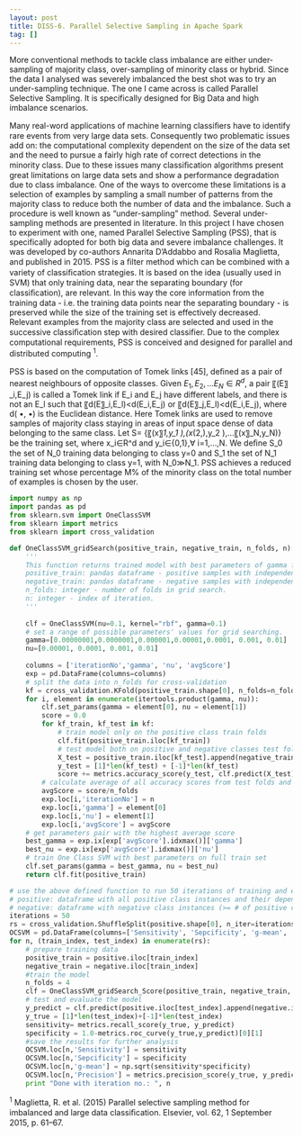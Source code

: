 ```yaml
---
layout: post
title: DISS-6. Parallel Selective Sampling in Apache Spark
tag: []
---
```


More conventional methods to tackle class imbalance are either under-sampling of majority class, over-sampling of minority class or hybrid. Since the data I analysed was severely imbalanced the best shot was to try an under-sampling technique. The one I came across is called Parallel Selective Sampling. It is specifically designed for Big Data and high imbalance scenarios. 

Many real-word applications of machine learning classiﬁers have to identify rare events from very large data sets. Consequently two problematic issues add on: the computational complexity dependent on the size of the data set and the need to pursue a fairly high rate of correct detections in the minority class. Due to these issues many classiﬁcation algorithms present great limitations on large data sets and show a performance degradation due to class imbalance. One of the ways to overcome these limitations is a selection of examples by sampling a small number of patterns from the majority class to reduce both the number of data and the imbalance. Such a procedure is well known as “under-sampling” method. Several under-sampling methods are presented in literature. In this project I have chosen to experiment with one, named Parallel Selective Sampling (PSS), that is specifically adopted for both big data and severe imbalance challenges. It was developed by co-authors Annarita D’Addabbo and Rosalia Maglietta, and published in 2015. PSS is a ﬁlter method which can be combined with a variety of classiﬁcation strategies. It is based on the idea (usually used in SVM) that only training data, near the separating boundary (for classiﬁcation), are relevant. In this way the core information from the training data - i.e. the training data points near the separating boundary - is preserved while the size of the training set is effectively decreased. Relevant examples from the majority class are selected and used in the successive classiﬁcation step with desired classifier. Due to the complex computational requirements, PSS is conceived and designed for parallel and distributed computing <sup>1</sup>.

PSS is based on the computation of Tomek links [45], deﬁned as a pair of nearest neighbours of opposite classes. Given ${E_{1},E_{2},…E_{N}}∈R^d$, a pair 〖(E〗_i,E_j) is called a Tomek link if E_i and E_j have different labels, and there is not an E_l such that 〖d(E〗_i,E_l)<d(E_i,E_j) or 〖d(E〗_j,E_l)<d(E_i,E_j), where d( •, •) is the Euclidean distance. Here Tomek links are used to remove samples of majority class staying in areas of input space dense of data belonging to the same class.
Let S= {〖(x〗_1,y_1 ),(x_(2,),y_2 ),…〖(x〗_N,y_N)} be the training set, where x_i∈R^d  and y_i∈{0,1},∀ i=1,…,N. We deﬁne S_0 the set of N_0 training data belonging to class y=0 and S_1 the set of N_1  training data belonging to class y=1, with N_0≫N_1. PSS achieves a reduced training set whose percentage M% of the minority class on the total number of examples is chosen by the user.


```python
import numpy as np
import pandas as pd
from sklearn.svm import OneClassSVM
from sklearn import metrics
from sklearn import cross_validation

def OneClassSVM_gridSearch(positive_train, negative_train, n_folds, n):
    '''
    This function returns trained model with best parameters of gamma for RBF kernel and nu.
    positive_train: pandas dataframe - positive samples with independent variables for grid search. Normalized if needed.
    negative_train: pandas dataframe - negative samples with independent variables for grid search. Normalized if needed. negative_train dataframe must be of the same size (rows and columns) as positive_train.
    n_folds: integer - number of folds in grid search.
    n: integer - index of iteration.
    '''
   
    clf = OneClassSVM(nu=0.1, kernel="rbf", gamma=0.1)
    # set a range of possible parameters' values for grid searching.
    gamma=[0.00000001,0.0000001,0.000001,0.00001,0.0001, 0.001, 0.01]
    nu=[0.00001, 0.0001, 0.001, 0.01]
    
    columns = ['iterationNo','gamma', 'nu', 'avgScore']
    exp = pd.DataFrame(columns=columns)
    # split the data into n_folds for cross-validation
    kf = cross_validation.KFold(positive_train.shape[0], n_folds=n_folds)
    for i, element in enumerate(itertools.product(gamma, nu)):
        clf.set_params(gamma = element[0], nu = element[1])
        score = 0.0
        for kf_train, kf_test in kf:
            # train model only on the positive class train folds
            clf.fit(positive_train.iloc[kf_train])
            # test model both on positive and negative classes test fold
            X_test = positive_train.iloc[kf_test].append(negative_train.iloc[kf_test])
            y_test = [1]*len(kf_test) + [-1]*len(kf_test)
            score += metrics.accuracy_score(y_test, clf.predict(X_test))
        # calculate average of all accuracy scores from test folds and store it in dataframe for later analysis
        avgScore = score/n_folds
        exp.loc[i,'iterationNo'] = n
        exp.loc[i,'gamma'] = element[0]
        exp.loc[i,'nu'] = element[1]
        exp.loc[i,'avgScore'] = avgScore
    # get parameters pair with the highest average score
    best_gamma = exp.ix[exp['avgScore'].idxmax()]['gamma']
    best_nu = exp.ix[exp['avgScore'].idxmax()]['nu']
    # train One Class SVM with best parameters on full train set
    clf.set_params(gamma = best_gamma, nu = best_nu)
    return clf.fit(positive_train)

# use the above defined function to run 50 iterations of training and evaluating One Class SVM
# positive: dataframe with all positive class instances and their dependent variables
# negative: dataframe with negative class instances (>= # of positive class instance) and their dependent variables
iterations = 50
rs = cross_validation.ShuffleSplit(positive.shape[0], n_iter=iterations, test_size=.25, random_state=0)
OCSVM = pd.DataFrame(columns=['Sensitivity', 'Sepcificity', 'g-mean', 'Precision'])
for n, (train_index, test_index) in enumerate(rs):
    # prepare training data
    positive_train = positive.iloc[train_index] 
    negative_train = negative.iloc[train_index]
    #train the model
    n_folds = 4
    clf = OneClassSVM_gridSearch_Score(positive_train, negative_train, n_folds, n)
    # test and evaluate the model
    y_predict = clf.predict(positive.iloc[test_index].append(negative.iloc[test_index]))
    y_true = [1]*len(test_index)+[-1]*len(test_index)
    sensitivity= metrics.recall_score(y_true, y_predict)
    specificity = 1.0-metrics.roc_curve(y_true,y_predict)[0][1]
    #save the results for further analysis
    OCSVM.loc[n,'Sensitivity'] = sensitivity
    OCSVM.loc[n,'Sepcificity'] = specificity
    OCSVM.loc[n,'g-mean'] = np.sqrt(sensitivity*specificity)
    OCSVM.loc[n,'Precision'] = metrics.precision_score(y_true, y_predict)
    print "Done with iteration no.: ", n
```

<sup>1</sup> Maglietta, R. et al. (2015) Parallel selective sampling method for imbalanced and large data classiﬁcation. Elsevier, vol. 62, 1 September 2015, p. 61–67.

